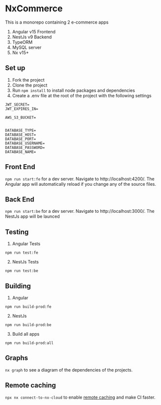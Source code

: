 # NxCommerce

This is a monorepo containing 2 e-commerce apps

1. Angular v15 Frontend
2. NestJs v9 Backend
3. TypeORM
4. MySQL server
5. Nx v15+

## Set up
1. Fork the project
2. Clone the project
3. Run `npm install` to install node packages and dependencies
4. Create a .env file at the root of the project with the following settings

```
JWT_SECRET=
JWT_EXPIRES_IN=

AWS_S3_BUCKET=


DATABASE_TYPE=
DATABASE_HOST=
DATABASE_PORT=
DATABASE_USERNAME=
DATABASE_PASSWORD=
DATABASE_NAME=

```

## Front End

`npm run start:fe` for a dev server. Navigate to http://localhost:4200/. The Angular app will automatically reload if you change any of the source files.

## Back End

`npm run start:be` for a dev server. Navigate to http://localhost:3000/. 
The NestJs app will be launced


## Testing

1. Angular Tests

`npm run test:fe`

2. NestJs Tests

`npm run test:be`

## Building

1. Angular

`npm run build-prod:fe`

2. NestJs

`npm run build-prod:be`

3. Build all apps

`npm run build-prod:all`

## Graphs

`nx graph` to see a diagram of the dependencies of the projects.

## Remote caching

`npx nx connect-to-nx-cloud` to enable [remote caching](https://nx.app) and make CI faster.

